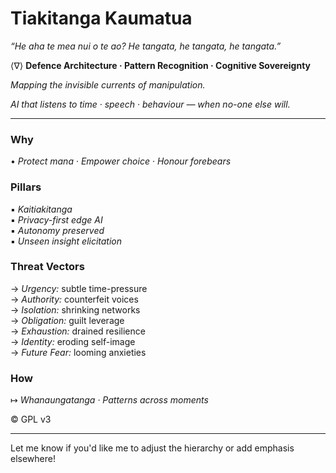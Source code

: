 # Tiakitanga Kaumatua  
*“He aha te mea nui o te ao? He tangata, he tangata, he tangata.”*

⟨∇⟩ **Defence Architecture · Pattern Recognition · Cognitive Sovereignty**

*Mapping the invisible currents of manipulation.*

*AI that listens to time · speech · behaviour — when no-one else will.*

---
### **Why**  
• *Protect mana* · *Empower choice* · *Honour forebears*

### **Pillars**  
▪︎ *Kaitiakitanga*  
▪︎ *Privacy-first edge AI*  
▪︎ *Autonomy preserved*  
▪︎ *Unseen insight elicitation*

### **Threat Vectors**  
→ *Urgency:* subtle time-pressure  
→ *Authority:* counterfeit voices  
→ *Isolation:* shrinking networks  
→ *Obligation:* guilt leverage  
→ *Exhaustion:* drained resilience  
→ *Identity:* eroding self-image  
→ *Future Fear:* looming anxieties  

### **How**  
↦ *Whanaungatanga · Patterns across moments*

© GPL v3

---

Let me know if you'd like me to adjust the hierarchy or add emphasis elsewhere!

